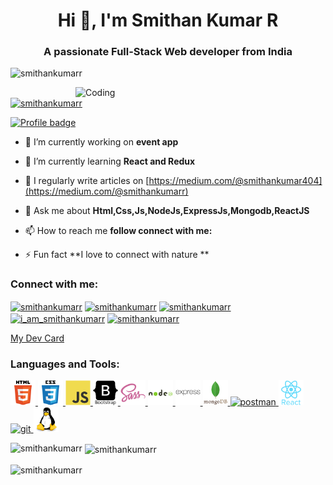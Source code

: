 <h1 align="center">Hi 👋, I'm Smithan Kumar R</h1>
<h3 align="center">A passionate Full-Stack Web developer from India</h3>

<p align="left"> <img src="https://komarev.com/ghpvc/?username=smithankumarr&label=Profile%20views&color=0e75b6&style=flat" alt="smithankumarr" /> </p>

<img align="right" alt="Coding" width="400" src="https://media.giphy.com/media/qgQUggAC3Pfv687qPC/giphy.gif">

<p align="left"> <a href="https://twitter.com/smithankumarr" target="blank"><img src="https://img.shields.io/twitter/follow/smithankumarr?logo=twitter&style=for-the-badge" alt="smithankumarr" /></a> </p>

[![Profile badge](https://www.codewars.com/users/Smithan_kumar_r/badges/large)](https://www.codewars.com/users/Smithan_kumar_r)

- 🔭 I’m currently working on **event app**

- 🌱 I’m currently learning **React and Redux**

- 📝 I regularly write articles on [https://medium.com/@smithankumar404](https://medium.com/@smithankumarr)

- 💬 Ask me about **Html,Css,Js,NodeJs,ExpressJs,Mongodb,ReactJS**

- 📫 How to reach me **follow connect with me:**

- ⚡ Fun fact **I love to connect with nature **

<h3 align="left">Connect with me:</h3>
<p align="left">
<a href="https://twitter.com/smithankumarr" target="blank"><img align="center" src="https://raw.githubusercontent.com/rahuldkjain/github-profile-readme-generator/master/src/images/icons/Social/twitter.svg" alt="smithankumarr" height="30" width="40" /></a>
<a href="https://www.linkedin.com/in/smithan-kumar-r-49585b206/" target="blank"><img align="center" src="https://raw.githubusercontent.com/rahuldkjain/github-profile-readme-generator/master/src/images/icons/Social/linked-in-alt.svg" alt="smithankumarr" height="30" width="40" /></a>
<a href="https://www.facebook.com/profile.php?id=100084137757519" target="blank"><img align="center" src="https://raw.githubusercontent.com/rahuldkjain/github-profile-readme-generator/master/src/images/icons/Social/facebook.svg" alt="smithankumarr" height="30" width="40" /></a>
<a href="https://www.instagram.com/i_am_smithan_kumar/" target="blank"><img align="center" src="https://raw.githubusercontent.com/rahuldkjain/github-profile-readme-generator/master/src/images/icons/Social/instagram.svg" alt="i_am_smithankumarr" height="30" width="40" /></a>
<a href="https://medium.com/@smithankumar404" target="blank"><img align="center" src="https://raw.githubusercontent.com/rahuldkjain/github-profile-readme-generator/master/src/images/icons/Social/medium.svg" alt="smithankumarr" height="30" width="40" /></a>
</p>
<a href="https://api.daily.dev/devcards/4ac636e0b6f74e43b5105d6c23b0f657.png?r=noc" height="30" width="40"  > My Dev Card </a>
<h3 align="left" >Languages and Tools:</h3>
<p align="left"> 
<a href="https://www.w3.org/html/" target="_blank" rel="noreferrer"> <img src="https://raw.githubusercontent.com/devicons/devicon/master/icons/html5/html5-original-wordmark.svg" alt="html5" width="40" height="40"/> </a>
<a href="https://www.w3schools.com/css/" target="_blank" rel="noreferrer"> <img src="https://raw.githubusercontent.com/devicons/devicon/master/icons/css3/css3-original-wordmark.svg" alt="css3" width="40" height="40"/> </a>
<a href="https://developer.mozilla.org/en-US/docs/Web/JavaScript" target="_blank" rel="noreferrer"> <img src="https://raw.githubusercontent.com/devicons/devicon/master/icons/javascript/javascript-original.svg" alt="javascript" width="40" height="40"/> </a>
<a href="https://getbootstrap.com" target="_blank" rel="noreferrer"> <img src="https://raw.githubusercontent.com/devicons/devicon/master/icons/bootstrap/bootstrap-plain-wordmark.svg" alt="bootstrap" width="40" height="40"/> </a>
<a href="https://sass-lang.com" target="_blank" rel="noreferrer"> <img src="https://raw.githubusercontent.com/devicons/devicon/master/icons/sass/sass-original.svg" alt="sass" width="40" height="40"/> </a> 
<a href="https://nodejs.org" target="_blank" rel="noreferrer"> <img src="https://raw.githubusercontent.com/devicons/devicon/master/icons/nodejs/nodejs-original-wordmark.svg" alt="nodejs" width="40" height="40"/> </a> 
<a href="https://expressjs.com" target="_blank" rel="noreferrer"> <img src="https://raw.githubusercontent.com/devicons/devicon/master/icons/express/express-original-wordmark.svg" alt="express" width="40" height="40"/> </a>
 <a href="https://www.mongodb.com/" target="_blank" rel="noreferrer"> <img src="https://raw.githubusercontent.com/devicons/devicon/master/icons/mongodb/mongodb-original-wordmark.svg" alt="mongodb" width="40" height="40"/> </a> 
 <a href="https://postman.com" target="_blank" rel="noreferrer"> <img src="https://www.vectorlogo.zone/logos/getpostman/getpostman-icon.svg" alt="postman" width="40" height="40"/> </a> 
<a href="https://reactjs.org/" target="_blank" rel="noreferrer"> <img src="https://raw.githubusercontent.com/devicons/devicon/master/icons/react/react-original-wordmark.svg" alt="react" width="40" height="40"/> </a> 
<a href="https://git-scm.com/" target="_blank" rel="noreferrer"> <img src="https://www.vectorlogo.zone/logos/git-scm/git-scm-icon.svg" alt="git" width="40" height="40"/> </a>
<a href="https://www.linux.org/" target="_blank" rel="noreferrer"> <img src="https://raw.githubusercontent.com/devicons/devicon/master/icons/linux/linux-original.svg" alt="linux" width="40" height="40"/> </a>
</p>
<p><img align="left" src="https://github-readme-stats.vercel.app/api/top-langs?username=smithankumarr&show_icons=true&locale=en&layout=compact" alt="smithankumarr" /></p>

<p>&nbsp;<img align="center" src="https://github-readme-stats.vercel.app/api?username=smithankumarr&show_icons=true&locale=en" alt="smithankumarr" /></p>

<p><img align="center" src="https://github-readme-streak-stats.herokuapp.com/?user=smithankumarr&" alt="smithankumarr" /></p>
